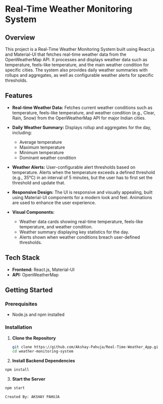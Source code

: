# Real-Time Weather Monitoring System

## Overview

This project is a Real-Time Weather Monitoring System built using React.js and Material-UI that fetches real-time weather data from the OpenWeatherMap API. It processes and displays weather data such as temperature, feels-like temperature, and the main weather condition for specific cities. The system also provides daily weather summaries with rollups and aggregates, as well as configurable weather alerts for specific thresholds.

## Features

- **Real-time Weather Data:** Fetches current weather conditions such as temperature, feels-like temperature, and weather condition (e.g., Clear, Rain, Snow) from the OpenWeatherMap API for major Indian cities.

- **Daily Weather Summary:** Displays rollup and aggregates for the day, including:
  - Average temperature
  - Maximum temperature
  - Minimum temperature
  - Dominant weather condition

- **Weather Alerts:** User-configurable alert thresholds based on temperature. Alerts when the temperature exceeds a defined threshold (e.g., 35°C) in an interval of 5 minutes, but the user has to first set the threshold and update that.

- **Responsive Design:** The UI is responsive and visually appealing, built using Material-UI components for a modern look and feel. Animations are used to enhance the user experience.

- **Visual Components:** 
  - Weather data cards showing real-time temperature, feels-like temperature, and weather condition.
  - Weather summary displaying key statistics for the day.
  - Alerts shown when weather conditions breach user-defined thresholds.

## Tech Stack

- **Frontend:** React.js, Material-UI
- **API:** OpenWeatherMap

## Getting Started

### Prerequisites

- Node.js and npm installed

### Installation

1. **Clone the Repository**
   ```bash
   git clone https://github.com/Akshay-Pahuja/Real-Time-Weather_App.git
   cd weather-monitoring-system
   ```

 2. **Install Backend Dependencies**

   ```bash
   npm install
   ```
  3. **Start the Server**

   ```bash
   npm start
   ```

   ```
Created By: AKSHAY PAHUJA